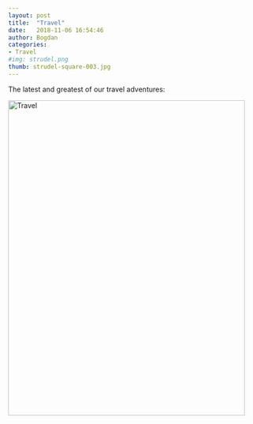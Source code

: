 ```yaml
---
layout: post
title:  "Travel"
date:   2018-11-06 16:54:46
author: Bogdan
categories: 
- Travel
#img: strudel.png
thumb: strudel-square-003.jpg
---
```


The latest and greatest of our travel adventures:

<a data-flickr-embed="true"  href="https://www.flickr.com/photos/159982920@N04/albums/72157702982809092" title="Travel"><img src="https://farm8.staticflickr.com/7919/39984210273_b9d11be9bc_z.jpg" width="480" height="640" alt="Travel"></a><script async src="//embedr.flickr.com/assets/client-code.js" charset="utf-8"></script>